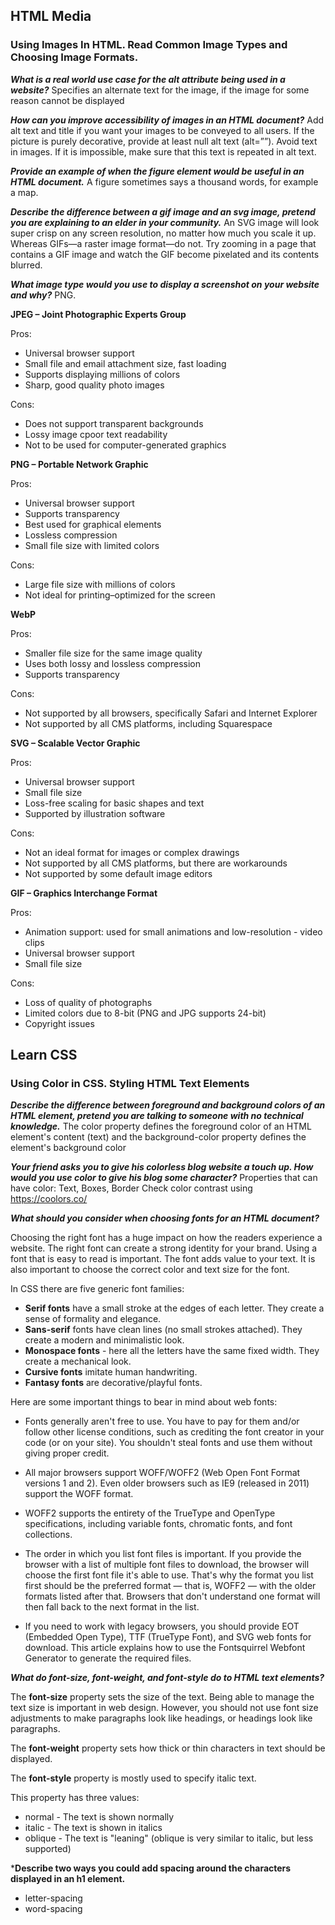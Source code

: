## HTML Media

### Using Images In HTML. Read Common Image Types and Choosing Image Formats.

***What is a real world use case for the alt attribute being used in a website?***
Specifies an alternate text for the image, if the image for some reason cannot be displayed

***How can you improve accessibility of images in an HTML document?***
Add alt text and title if you want your images to be conveyed to all users.
If the picture is purely decorative, provide at least null alt text (alt=””).
Avoid text in images. If it is impossible, make sure that this text is repeated in alt text.

***Provide an example of when the figure element would be useful in an HTML document.***
A figure sometimes says a thousand words, for example a map.

***Describe the difference between a gif image and an svg image, pretend you are explaining to an elder in your community.***
An SVG image will look super crisp on any screen resolution, no matter how much you scale it up. Whereas GIFs—a raster image format—do not. Try zooming in a page that contains a GIF image and watch the GIF become pixelated and its contents blurred.

***What image type would you use to display a screenshot on your website and why?***
PNG. 

**JPEG – Joint Photographic Experts Group**

Pros:
- Universal browser support
- Small file and email attachment size, fast loading
- Supports displaying millions of colors  
- Sharp, good quality photo images

Cons: 
- Does not support transparent backgrounds
- Lossy image cpoor text readability 
- Not to be used for computer-generated graphics

**PNG – Portable Network Graphic**

Pros: 
- Universal browser support
- Supports transparency
- Best used for graphical elements
- Lossless compression
- Small file size with limited colors

Cons: 
- Large file size with millions of colors
- Not ideal for printing–optimized for the screen

**WebP**

Pros: 
- Smaller file size for the same image quality
- Uses both lossy and lossless compression
- Supports transparency

Cons: 
- Not supported by all browsers, specifically Safari and Internet Explorer
- Not supported by all CMS platforms, including Squarespace

**SVG – Scalable Vector Graphic**

Pros: 
- Universal browser support
- Small file size
- Loss-free scaling for basic shapes and text
- Supported by illustration software

Cons: 
- Not an ideal format for images or complex drawings
- Not supported by all CMS platforms, but there are workarounds
- Not supported by some default image editors

**GIF – Graphics Interchange Format**

Pros: 
- Animation support: used for small animations and low-resolution - video clips
- Universal browser support
- Small file size

Cons: 
- Loss of quality of photographs
- Limited colors due to 8-bit (PNG and JPG supports 24-bit)
- Copyright issues

## Learn CSS
### Using Color in CSS. Styling HTML Text Elements

***Describe the difference between foreground and background colors of an HTML element, pretend you are talking to someone with no technical knowledge.***
The color property defines the foreground color of an HTML element's content (text) and the background-color property defines the element's background color

***Your friend asks you to give his colorless blog website a touch up. How would you use color to give his blog some character?***
Properties that can have color: Text, Boxes, Border
Check color contrast using https://coolors.co/

***What should you consider when choosing fonts for an HTML document?***

Choosing the right font has a huge impact on how the readers experience a website. The right font can create a strong identity for your brand. Using a font that is easy to read is important. The font adds value to your text. It is also important to choose the correct color and text size for the font.

In CSS there are five generic font families:

- **Serif fonts** have a small stroke at the edges of each letter. They create a sense of formality and elegance.
- **Sans-serif** fonts have clean lines (no small strokes attached). They create a modern and minimalistic look.
- **Monospace fonts** - here all the letters have the same fixed width. They create a mechanical look. 
- **Cursive fonts** imitate human handwriting.
- **Fantasy fonts** are decorative/playful fonts.

Here are some important things to bear in mind about web fonts:

- Fonts generally aren't free to use. You have to pay for them and/or follow other license conditions, such as crediting the font creator in your code (or on your site). You shouldn't steal fonts and use them without giving proper credit.

- All major browsers support WOFF/WOFF2 (Web Open Font Format versions 1 and 2). Even older browsers such as IE9 (released in 2011) support the WOFF format.

- WOFF2 supports the entirety of the TrueType and OpenType specifications, including variable fonts, chromatic fonts, and font collections.

- The order in which you list font files is important. If you provide the browser with a list of multiple font files to download, the browser will choose the first font file it's able to use. That's why the format you list first should be the preferred format — that is, WOFF2 — with the older formats listed after that. Browsers that don't understand one format will then fall back to the next format in the list.

- If you need to work with legacy browsers, you should provide EOT (Embedded Open Type), TTF (TrueType Font), and SVG web fonts for download. This article explains how to use the Fontsquirrel Webfont Generator to generate the required files.

***What do font-size, font-weight, and font-style do to HTML text elements?***

The **font-size** property sets the size of the text. Being able to manage the text size is important in web design. However, you should not use font size adjustments to make paragraphs look like headings, or headings look like paragraphs. 

The **font-weight** property sets how thick or thin characters in text should be displayed.

The **font-style** property is mostly used to specify italic text.

This property has three values:

- normal - The text is shown normally
- italic - The text is shown in italics
- oblique - The text is "leaning" (oblique is very similar to italic, but less supported)

***Describe two ways you could add spacing around the characters displayed in an h1 element.**

- letter-spacing
- word-spacing
